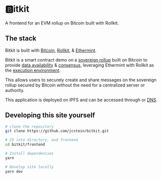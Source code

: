 # 🅱️itkit

A frontend for an EVM rollup on Bitcoin built with Rollkit.

## The stack

Bitkit is built with [Bitcoin](https://bitcoin.org/), [Rollkit](https://rollkit.dev/), & [Ethermint](https://github.com/celestiaorg/ethermint).

Bitkit is a smart contract demo on a [sovereign rollup](https://celestia.org/glossary/sovereign-rollup) built on Bitcoin to provide [data availability](https://celestia.org/glossary/data-availability) & [consensus](https://ethereum.org/en/developers/docs/consensus-mechanisms), leveraging Ethermint with Rollkit as the [execution environment](https://celestia.org/glossary/execution-environment).

This allows users to securely create and share messages on the sovereign rollup secured by Bitcoin without the need for a centralized server or authority.

This application is deployed on IPFS and can be accessed through or [DNS](https://bitkit.dev/).

<!-- This application is deployed on IPFS and can be accessed through ENS (buildmarket.eth) or [DNS](https://bitkit.dev/). Read more [here 🛸](https://mirror.xyz/joshcstein.eth/UbInedh4ToAAfsDklzSPb3R1_hVSHIdE97hvxIWYlOo) -->

## Developing this site yourself

```sh
# clone the repository
git clone https://github.com/jcstein/bitkit.git

# CD into directory, and frontend
cd bitkit/frontend

# Install dependencies
yarn

# Develop site locally
yarn dev
```
